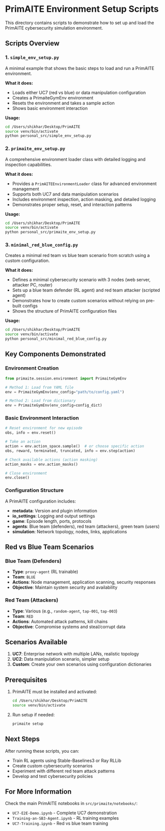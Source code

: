 # PrimAITE Environment Setup Scripts

This directory contains scripts to demonstrate how to set up and load the PrimAITE cybersecurity simulation environment.

## Scripts Overview

### 1. `simple_env_setup.py`
A minimal example that shows the basic steps to load and run a PrimAITE environment.

**What it does:**
- Loads either UC7 (red vs blue) or data manipulation configuration
- Creates a PrimaiteGymEnv environment
- Resets the environment and takes a sample action
- Shows basic environment interaction

**Usage:**
```bash
cd /Users/shikhar/Desktop/PrimAITE
source venv/bin/activate
python personal_src/simple_env_setup.py
```

### 2. `primaite_env_setup.py`
A comprehensive environment loader class with detailed logging and inspection capabilities.

**What it does:**
- Provides a `PrimAITEEnvironmentLoader` class for advanced environment management
- Supports both UC7 and data manipulation scenarios
- Includes environment inspection, action masking, and detailed logging
- Demonstrates proper setup, reset, and interaction patterns

**Usage:**
```bash
cd /Users/shikhar/Desktop/PrimAITE
source venv/bin/activate
python personal_src/primaite_env_setup.py
```

### 3. `minimal_red_blue_config.py`
Creates a minimal red team vs blue team scenario from scratch using a custom configuration.

**What it does:**
- Defines a minimal cybersecurity scenario with 3 nodes (web server, attacker PC, router)
- Sets up a blue team defender (RL agent) and red team attacker (scripted agent)
- Demonstrates how to create custom scenarios without relying on pre-built configs
- Shows the structure of PrimAITE configuration files

**Usage:**
```bash
cd /Users/shikhar/Desktop/PrimAITE
source venv/bin/activate
python personal_src/minimal_red_blue_config.py
```

## Key Components Demonstrated

### Environment Creation
```python
from primaite.session.environment import PrimaiteGymEnv

# Method 1: Load from YAML file
env = PrimaiteGymEnv(env_config="path/to/config.yaml")

# Method 2: Load from dictionary
env = PrimaiteGymEnv(env_config=config_dict)
```

### Basic Environment Interaction
```python
# Reset environment for new episode
obs, info = env.reset()

# Take an action
action = env.action_space.sample()  # or choose specific action
obs, reward, terminated, truncated, info = env.step(action)

# Check available actions (action masking)
action_masks = env.action_masks()

# Close environment
env.close()
```

### Configuration Structure
A PrimAITE configuration includes:
- **metadata**: Version and plugin information
- **io_settings**: Logging and output settings
- **game**: Episode length, ports, protocols
- **agents**: Blue team (defenders), red team (attackers), green team (users)
- **simulation**: Network topology, nodes, links, applications

## Red vs Blue Team Scenarios

### Blue Team (Defenders)
- **Type**: `proxy-agent` (RL trainable)
- **Team**: `BLUE`
- **Actions**: Node management, application scanning, security responses
- **Objective**: Maintain system security and availability

### Red Team (Attackers)
- **Type**: Various (e.g., `random-agent`, `tap-001`, `tap-003`)
- **Team**: `RED`
- **Actions**: Automated attack patterns, kill chains
- **Objective**: Compromise systems and steal/corrupt data

## Scenarios Available

1. **UC7**: Enterprise network with multiple LANs, realistic topology
2. **UC2**: Data manipulation scenario, simpler setup
3. **Custom**: Create your own scenarios using configuration dictionaries

## Prerequisites

1. PrimAITE must be installed and activated:
   ```bash
   cd /Users/shikhar/Desktop/PrimAITE
   source venv/bin/activate
   ```

2. Run setup if needed:
   ```bash
   primaite setup
   ```

## Next Steps

After running these scripts, you can:
- Train RL agents using Stable-Baselines3 or Ray RLLib
- Create custom cybersecurity scenarios
- Experiment with different red team attack patterns
- Develop and test cybersecurity policies

## For More Information

Check the main PrimAITE notebooks in `src/primaite/notebooks/`:
- `UC7-E2E-Demo.ipynb` - Complete UC7 demonstration
- `Training-an-SB3-Agent.ipynb` - RL training examples
- `UC7-Training.ipynb` - Red vs blue team training
